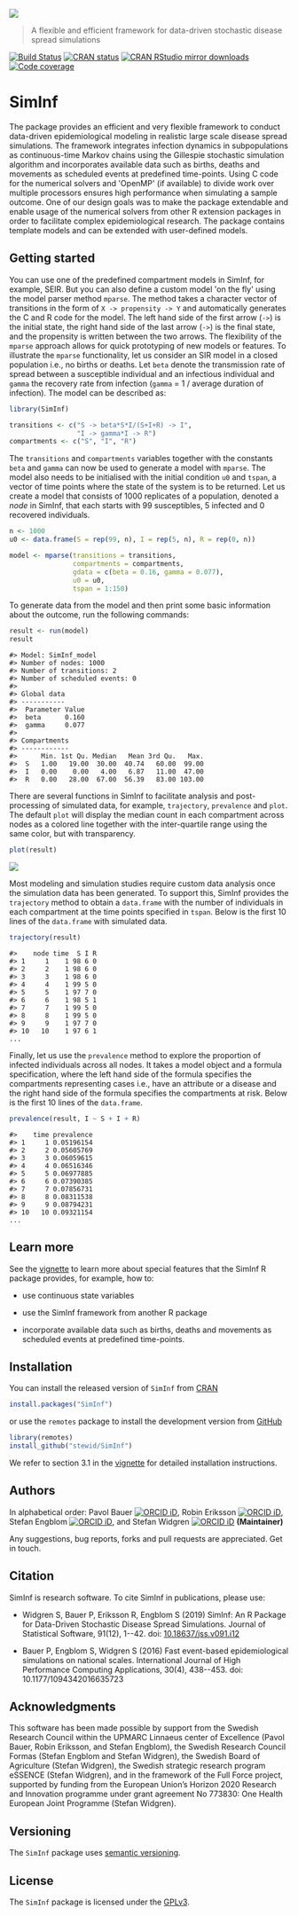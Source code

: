 

![](https://raw.githubusercontent.com/stewid/SimInf/main/logo/logo.png)

> A flexible and efficient framework for data-driven stochastic disease spread simulations

[![Build Status](https://github.com/stewid/SimInf/actions/workflows/R-CI.yaml/badge.svg)](https://github.com/stewid/SimInf/actions/workflows/R-CI.yaml)
[![CRAN status](https://www.r-pkg.org/badges/version/SimInf)](https://CRAN.R-project.org/package=SimInf)
[![CRAN RStudio mirror downloads](https://cranlogs.r-pkg.org/badges/last-month/SimInf)](https://CRAN.R-project.org/package=SimInf)
[![Code coverage](https://codecov.io/gh/stewid/SimInf/branch/main/graph/badge.svg)](https://codecov.io/gh/stewid/SimInf)

# SimInf

The package provides an efficient and very flexible framework to
conduct data-driven epidemiological modeling in realistic large scale
disease spread simulations. The framework integrates infection
dynamics in subpopulations as continuous-time Markov chains using the
Gillespie stochastic simulation algorithm and incorporates available
data such as births, deaths and movements as scheduled events at
predefined time-points. Using C code for the numerical solvers and
'OpenMP' (if available) to divide work over multiple processors
ensures high performance when simulating a sample outcome. One of our
design goals was to make the package extendable and enable usage of
the numerical solvers from other R extension packages in order to
facilitate complex epidemiological research. The package contains
template models and can be extended with user-defined models.

## Getting started

You can use one of the predefined compartment models in SimInf, for
example, SEIR. But you can also define a custom model 'on the fly'
using the model parser method `mparse`. The method takes a character
vector of transitions in the form of `X -> propensity -> Y` and
automatically generates the C and R code for the model. The left hand
side of the first arrow (`->`) is the initial state, the right hand
side of the last arrow (`->`) is the final state, and the propensity
is written between the two arrows. The flexibility of the `mparse`
approach allows for quick prototyping of new models or features. To
illustrate the `mparse` functionality, let us consider an SIR model in
a closed population i.e., no births or deaths. Let `beta` denote the
transmission rate of spread between a susceptible individual and an
infectious individual and `gamma` the recovery rate from infection
(`gamma` = 1 / average duration of infection). The model can be
described as:


```r
library(SimInf)

transitions <- c("S -> beta*S*I/(S+I+R) -> I",
                 "I -> gamma*I -> R")
compartments <- c("S", "I", "R")
```

The `transitions` and `compartments` variables together with the
constants `beta` and `gamma` can now be used to generate a model with
`mparse`. The model also needs to be initialised with the initial
condition `u0` and `tspan`, a vector of time points where the state of
the system is to be returned. Let us create a model that consists of
1000 replicates of a population, denoted a *node* in SimInf, that each
starts with 99 susceptibles, 5 infected and 0 recovered individuals.


```r
n <- 1000
u0 <- data.frame(S = rep(99, n), I = rep(5, n), R = rep(0, n))

model <- mparse(transitions = transitions,
                compartments = compartments,
                gdata = c(beta = 0.16, gamma = 0.077),
                u0 = u0,
                tspan = 1:150)
```

To generate data from the model and then print some basic information
about the outcome, run the following commands:




```r
result <- run(model)
result
```

```
#> Model: SimInf_model
#> Number of nodes: 1000
#> Number of transitions: 2
#> Number of scheduled events: 0
#> 
#> Global data
#> -----------
#>  Parameter Value
#>  beta      0.160
#>  gamma     0.077
#> 
#> Compartments
#> ------------
#>      Min. 1st Qu. Median   Mean 3rd Qu.   Max.
#>  S   1.00   19.00  30.00  40.74   60.00  99.00
#>  I   0.00    0.00   4.00   6.87   11.00  47.00
#>  R   0.00   28.00  67.00  56.39   83.00 103.00
```

There are several functions in SimInf to facilitate analysis and
post-processing of simulated data, for example, `trajectory`,
`prevalence` and `plot`. The default `plot` will display the median
count in each compartment across nodes as a colored line together with
the inter-quartile range using the same color, but with transparency.


```r
plot(result)
```

![](https://siminf.org/img/mparse-SIR.png)

Most modeling and simulation studies require custom data analysis once
the simulation data has been generated.  To support this, SimInf
provides the `trajectory` method to obtain a `data.frame` with the
number of individuals in each compartment at the time points specified
in `tspan`. Below is the first 10 lines of the `data.frame` with
simulated data.


```r
trajectory(result)
```

```
#>    node time  S I R
#> 1     1    1 98 6 0
#> 2     2    1 98 6 0
#> 3     3    1 98 6 0
#> 4     4    1 99 5 0
#> 5     5    1 97 7 0
#> 6     6    1 98 5 1
#> 7     7    1 99 5 0
#> 8     8    1 99 5 0
#> 9     9    1 97 7 0
#> 10   10    1 97 6 1
...
```

Finally, let us use the `prevalence` method to explore the proportion
of infected individuals across all nodes. It takes a model object and
a formula specification, where the left hand side of the formula
specifies the compartments representing cases i.e., have an attribute
or a disease and the right hand side of the formula specifies the
compartments at risk. Below is the first 10 lines of the `data.frame`.


```r
prevalence(result, I ~ S + I + R)
```

```
#>    time prevalence
#> 1     1 0.05196154
#> 2     2 0.05605769
#> 3     3 0.06059615
#> 4     4 0.06516346
#> 5     5 0.06977885
#> 6     6 0.07390385
#> 7     7 0.07856731
#> 8     8 0.08311538
#> 9     9 0.08794231
#> 10   10 0.09321154
...
```

## Learn more

See the
[vignette](https://CRAN.R-project.org/package=SimInf/vignettes/SimInf.pdf)
to learn more about special features that the SimInf R package
provides, for example, how to:

- use continuous state variables

- use the SimInf framework from another R package

- incorporate available data such as births, deaths and movements as
  scheduled events at predefined time-points.

## Installation

You can install the released version of `SimInf` from
[CRAN](https://CRAN.R-project.org/package=SimInf)


```r
install.packages("SimInf")
```

or use the `remotes` package to install the development version from
[GitHub](https://github.com/stewid/SimInf)


```r
library(remotes)
install_github("stewid/SimInf")
```

We refer to section 3.1 in the
[vignette](https://CRAN.R-project.org/package=SimInf/vignettes/SimInf.pdf)
for detailed installation instructions.

## Authors

In alphabetical order: Pavol Bauer [![ORCID
iD](https://info.orcid.org/wp-content/uploads/2019/11/orcid_16x16.png)](https://orcid.org/0000-0003-4328-7171),
Robin Eriksson [![ORCID
iD](https://info.orcid.org/wp-content/uploads/2019/11/orcid_16x16.png)](https://orcid.org/0000-0002-4291-712X),
Stefan Engblom [![ORCID
iD](https://info.orcid.org/wp-content/uploads/2019/11/orcid_16x16.png)](https://orcid.org/0000-0002-3614-1732),
and Stefan Widgren [![ORCID
iD](https://info.orcid.org/wp-content/uploads/2019/11/orcid_16x16.png)](https://orcid.org/0000-0001-5745-2284)
**(Maintainer)**

Any suggestions, bug reports, forks and pull requests are
appreciated. Get in touch.

## Citation

SimInf is research software. To cite SimInf in publications, please
use:

- Widgren S, Bauer P, Eriksson R, Engblom S (2019) SimInf: An R
  Package for Data-Driven Stochastic Disease Spread Simulations.
  Journal of Statistical Software, 91(12), 1--42. doi:
  [10.18637/jss.v091.i12](https://doi.org/10.18637/jss.v091.i12)

- Bauer P, Engblom S, Widgren S (2016) Fast event-based
  epidemiological simulations on national scales. International
  Journal of High Performance Computing Applications, 30(4),
  438--453. doi: 10.1177/1094342016635723

## Acknowledgments

This software has been made possible by support from the Swedish
Research Council within the UPMARC Linnaeus center of Excellence
(Pavol Bauer, Robin Eriksson, and Stefan Engblom), the Swedish
Research Council Formas (Stefan Engblom and Stefan Widgren), the
Swedish Board of Agriculture (Stefan Widgren), the Swedish strategic
research program eSSENCE (Stefan Widgren), and in the framework of the
Full Force project, supported by funding from the European Union’s
Horizon 2020 Research and Innovation programme under grant agreement
No 773830: One Health European Joint Programme (Stefan Widgren).

## Versioning

The `SimInf` package uses [semantic versioning](https://semver.org/).

## License

The `SimInf` package is licensed under the
[GPLv3](https://github.com/stewid/SimInf/blob/main/LICENSE).

